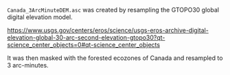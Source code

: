 `Canada_3ArcMinuteDEM.asc` was created by resampling the GTOPO30 global digital elevation model.

<https://www.usgs.gov/centers/eros/science/usgs-eros-archive-digital-elevation-global-30-arc-second-elevation-gtopo30?qt-science_center_objects=0#qt-science_center_objects>

It was then masked with the forested ecozones of Canada and resampled to 3 arc-minutes.
 